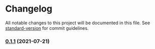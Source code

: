 # Changelog

All notable changes to this project will be documented in this file. See [standard-version](https://github.com/conventional-changelog/standard-version) for commit guidelines.

### [0.1.1](https://github.com/urpflanze-org/drawer-canvas/compare/v0.1.0...v0.1.1) (2021-07-21)
